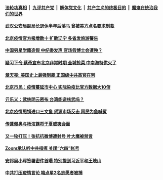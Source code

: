 ####  [法轮功真相](../../../../basic/blob/master/README.md?t=06141301) &nbsp;|&nbsp; [九评共产党](../../../../9ping.md/blob/master/README.md?t=06141301) &nbsp;|&nbsp; [解体党文化](../../../../jtdwh.md/blob/master/README.md?t=06141301)  &nbsp;|&nbsp; [共产主义的终极目的](../../../../gczydzjmd.md/blob/master/README.md?t=06141301) &nbsp;|&nbsp; [魔鬼在统治我们的世界](../../../../mgztzwmdsj.md/blob/master/README.md?t=06141301) 

#### [武汉公安局副局长退休半年后落马 曾被美方点名要求制裁](../pages/soh5/390100.md?t=06141301) 
#### [北京疫情官方报增数十 扩散辽宁 多省发旅游警告](../pages/soh5/390091.md?t=06141301) 
#### [中国男星学籍造假 中纪委发声 官场假博士会遭殃？](../pages/soh5/390067.md?t=06141301) 
#### [疑习下令 蔡奇宣布北京非常时期 全城抢菜 中南海特供火了](../pages/soh5/390058.md?t=06141301) 
#### [章天亮: 美国史上最强制裁 正国级中共高官在列](../pages/soh5/390031.md?t=06141301) 
#### [北京市民：疫情蔓延市中心  实际染疫比官方数据大10倍](../pages/soh5/389983.md?t=06141301) 
#### [亓乐义：武统阴云密布 台湾能造核武吗？](../pages/soh5/389977.md?t=06141301) 
#### [北京疫情甩锅进口三文鱼 货源市场反击 网民为鱼喊冤](../pages/soh5/389962.md?t=06141301) 
#### [传蓬佩奥与杨洁篪将于夏威夷会面](../pages/soh5/389920.md?t=06141301) 
#### [又一轮打压！张抗抗微博遭封号 叶大鹰被禁言](../pages/soh5/389857.md?t=06141301) 
#### [Zoom承认听中共指挥 关闭“六四”帐号](../pages/soh5/389851.md?t=06141301) 
#### [安邦吴小晖签署密件首曝 特别提到习近平和王岐山](../pages/soh5/389806.md?t=06141301) 
#### [中共打压疫情言论 端点星2名志愿者被捕](../pages/soh5/389788.md?t=06141301) 
